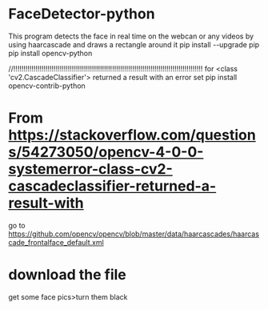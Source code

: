 # FaceDetector-python
This program detects the face in real time on the webcan or any videos by using haarcascade and draws a rectangle around it 
pip install --upgrade pip
pip install opencv-python


//!!!!!!!!!!!!!!!!!!!!!!!!!!!!!!!!!!!!!!!!!!!!!!!!!!!!!!!!!!!!!!!!!!!!!!!!!!!!!!!!!!!!!!!!!!!!!!
for <class 'cv2.CascadeClassifier'> returned a result with an error set
pip install opencv-contrib-python

From <https://stackoverflow.com/questions/54273050/opencv-4-0-0-systemerror-class-cv2-cascadeclassifier-returned-a-result-with> 
================================================================

go to https://github.com/opencv/opencv/blob/master/data/haarcascades/haarcascade_frontalface_default.xml

download the file
=================================================================

get some face pics>turn them black

